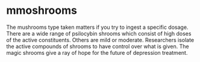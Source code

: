 # mmoshrooms
The mushrooms type taken matters if you try to ingest a specific dosage. There are a wide range of psilocybin shrooms which consist of high doses of the active constituents. Others are mild or moderate.  Researchers isolate the active compounds of shrooms to have control over what is given. The magic shrooms give a ray of hope for the future of depression treatment. 

